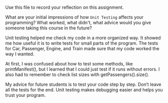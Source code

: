 Use this file to record your reflection on this assignment.

What are your initial impressions of how `Unit Testing` affects your programming?
What worked, what didn't, what advice would you give someone taking this course in the future?

Unit testing helped me check my code in a more organized way. It showed me how useful it is to write tests for small parts of the program. The tests for Car, Passenger, Engine, and Train made sure that my code worked the way I wanted.

At first, I was confused about how to test some methods, like printManifest(), but I learned that I could just test if it runs without errors. I also had to remember to check list sizes with getPassengers().size().

My advice for future students is to test your code step by step. Don’t leave all the tests for the end. Unit testing makes debugging easier and helps you trust your program.

